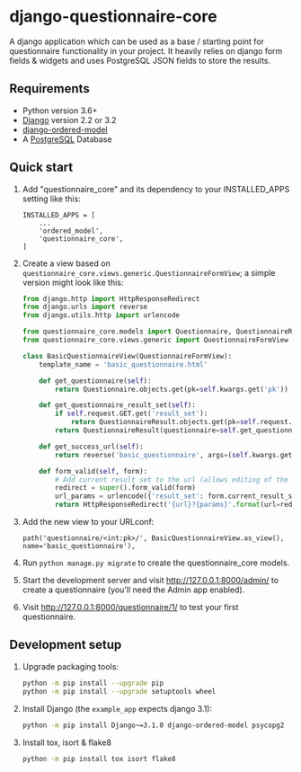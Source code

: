 # django-questionnaire-core

A django application which can be used as a base / starting point for questionnaire functionality in your project.
It heavily relies on django form fields & widgets and uses PostgreSQL JSON fields to store the results.

## Requirements

- Python version 3.6+
- [Django](https://www.djangoproject.com) version 2.2 or 3.2
- [django-ordered-model](https://github.com/bfirsh/django-ordered-model)
- A [PostgreSQL](https://www.postgresql.org/) Database


## Quick start

1. Add "questionnaire_core" and its dependency to your INSTALLED_APPS setting like this:

    ```
    INSTALLED_APPS = [
        ...
        'ordered_model',
        'questionnaire_core',
    ]
    ```

2. Create a view based on `questionnaire_core.views.generic.QuestionnaireFormView`; a simple version might look like this:

    ```python
    from django.http import HttpResponseRedirect
    from django.urls import reverse
    from django.utils.http import urlencode

    from questionnaire_core.models import Questionnaire, QuestionnaireResult
    from questionnaire_core.views.generic import QuestionnaireFormView

    class BasicQuestionnaireView(QuestionnaireFormView):
        template_name = 'basic_questionnaire.html'

        def get_questionnaire(self):
            return Questionnaire.objects.get(pk=self.kwargs.get('pk'))

        def get_questionnaire_result_set(self):
            if self.request.GET.get('result_set'):
                return QuestionnaireResult.objects.get(pk=self.request.GET.get('result_set'))
            return QuestionnaireResult(questionnaire=self.get_questionnaire())

        def get_success_url(self):
            return reverse('basic_questionnaire', args=(self.kwargs.get('pk'),))

        def form_valid(self, form):
            # Add current result set to the url (allows editing of the result)
            redirect = super().form_valid(form)
            url_params = urlencode({'result_set': form.current_result_set.pk})
            return HttpResponseRedirect('{url}?{params}'.format(url=redirect.url, params=url_params))

    ```

3. Add the new view to your URLconf:

    ```
    path('questionnaire/<int:pk>/', BasicQuestionnaireView.as_view(), name='basic_questionnaire'),
    ```

4. Run `python manage.py migrate` to create the questionnaire_core models.

5. Start the development server and visit http://127.0.0.1:8000/admin/
    to create a questionnaire (you'll need the Admin app enabled).

6. Visit http://127.0.0.1:8000/questionnaire/1/ to test your first questionnaire.


## Development setup

1. Upgrade packaging tools:

    ```bash
    python -m pip install --upgrade pip
    python -m pip install --upgrade setuptools wheel
    ```

2. Install Django (the `example_app` expects django 3.1):

    ```bash
    python -m pip install Django~=3.1.0 django-ordered-model psycopg2
    ```

3. Install tox, isort & flake8

    ```bash
    python -m pip install tox isort flake8
    ```
